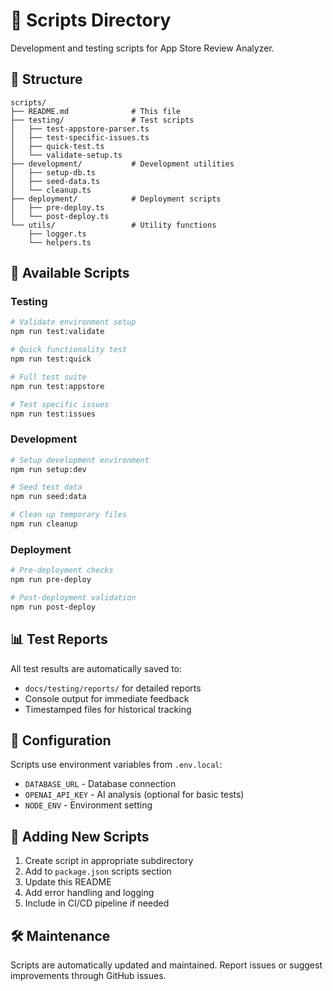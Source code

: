 # 🔧 Scripts Directory

Development and testing scripts for App Store Review Analyzer.

## 📁 Structure

```
scripts/
├── README.md              # This file
├── testing/               # Test scripts
│   ├── test-appstore-parser.ts
│   ├── test-specific-issues.ts
│   ├── quick-test.ts
│   └── validate-setup.ts
├── development/           # Development utilities
│   ├── setup-db.ts
│   ├── seed-data.ts
│   └── cleanup.ts
├── deployment/            # Deployment scripts
│   ├── pre-deploy.ts
│   └── post-deploy.ts
└── utils/                 # Utility functions
    ├── logger.ts
    └── helpers.ts
```

## 🚀 Available Scripts

### Testing
```bash
# Validate environment setup
npm run test:validate

# Quick functionality test
npm run test:quick

# Full test suite
npm run test:appstore

# Test specific issues
npm run test:issues
```

### Development
```bash
# Setup development environment
npm run setup:dev

# Seed test data
npm run seed:data

# Clean up temporary files
npm run cleanup
```

### Deployment
```bash
# Pre-deployment checks
npm run pre-deploy

# Post-deployment validation
npm run post-deploy
```

## 📊 Test Reports

All test results are automatically saved to:
- `docs/testing/reports/` for detailed reports
- Console output for immediate feedback
- Timestamped files for historical tracking

## 🔧 Configuration

Scripts use environment variables from `.env.local`:
- `DATABASE_URL` - Database connection
- `OPENAI_API_KEY` - AI analysis (optional for basic tests)
- `NODE_ENV` - Environment setting

## 📝 Adding New Scripts

1. Create script in appropriate subdirectory
2. Add to `package.json` scripts section
3. Update this README
4. Add error handling and logging
5. Include in CI/CD pipeline if needed

## 🛠️ Maintenance

Scripts are automatically updated and maintained. Report issues or suggest improvements through GitHub issues.